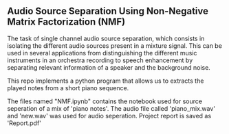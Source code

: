 ## Audio Source Separation Using Non-Negative Matrix Factorization (NMF)

The task of single channel audio source separation, which consists in isolating the different audio sources present in a mixture signal. 
This can be used in several applications from distinguishing the different music instruments in an orchestra recording to speech
enhancement by separating relevant information of a speaker and the background noise.

This repo implements a python program that allows us to extracts the played notes from a short piano sequence.

The files named "NMF.ipynb" contains the notebook used for source seperation of a mix of 'piano notes'.
The audio file called 'piano_mix.wav' and 'new.wav' was used for audio seperation.
Project report is saved as 'Report.pdf'
